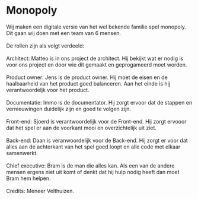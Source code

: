# Monopoly 

Wij maken een digitale versie van het wel bekende familie spel monopoly. <br>
Dit gaan wij doen met een team van 6 mensen. <br>
<br>
De rollen zijn als volgt verdeeld: <br>
<br>
Architect: Matteo is in ons project de architect. Hij bekijkt wat er nodig is voor ons project en door wie dit gemaakt en geprogameerd moet worden. <br>
<br>
Product owner: Jens is de product owner. Hij moet de eisen en de haalbaarheid van het product goed balanceren. Aan het einde is hij verantwoordeljk voor het product. <br>
<br>
Documentatie: Immo is de documentator. Hij zorgt ervoor dat de stappen en vernieuwingen duidelijk zijn en goed te volgen zijn. <br> 
<br>
Front-end: Sjoerd is verantwoordelijk voor de Front-end. Hij zorgt ervooor dat het spel er aan de voorkant mooi en overzichtelijk uit ziet. <br>
<br>
Back-end: Daan is veranwoordelijk voor de Back-end. Hij zorgt er voor dat alles aan de achterkant van het spel goed loopt en alle code met elkaar samenwerkt. <br>
<br>
Chief executive: Bram is de man die alles kan. Als een van de andere mensen ergens niet uit komt of denkt dat hij hulp nodig heeft dan moet Bram hem helpen. <br>
<br>
Credits: Meneer Velthuizen. <br>
